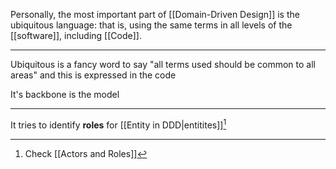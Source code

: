 Personally, the most important part of [[Domain-Driven Design]] is the ubiquitous language: that is, using the same terms in all levels of the [[software]], including [[Code]].

---

Ubiquitous is a fancy word to say "all terms used should be common to all areas" and this is expressed in the code

It's backbone is the model

---

It tries to identify **roles** for [[Entity in DDD|entitites]][^1]

[^1]: Check [[Actors and Roles]]